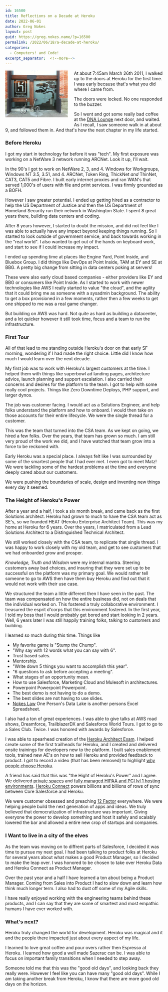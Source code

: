 ```yaml
---
id: 16500
title: Reflections on a Decade at Heroku
date: 2022-06-01
author: Greg Nokes
layout: post
guid: https://greg.nokes.name/?p=16500
permalink: /2022/06/18/a-decade-at-heroku/
categories:
  - Computers! and Code!
excerpt_separator:  <!--more-->
---
```


<img src="/wp-content/uploads/2022/06/Doors.JPG" width="200" alt="glass doors with bonasi tree etched" style="float: left; padding: 0 20px 20px 0;"> 

At about 7:45am March 26th 2011, I walked up to the doors at Heroku for the first time. I was early because that's what you did where I came from.

The doors were locked. No one responded to the buzzer.

So I went and got some really bad coffee at the [DNA Lounge](https://www.dnalounge.com) next door, and waited. As I recall, I saw someone walk in at about 9, and followed them in. And that's how the next chapter in my life started.

<!--more-->

<h3>Before Heroku</h3>

I got my start in technology far before it was "tech". My first exposure was working on a NetWare 3 network running ARCNet. Look it up, I'll wait.

In the 90's I got to work on NetWare 2, 3, and 4. Windows for Workgroups, Windows NT 3.5, 3.51, and 4. ARCNet, Token Ring, ThickNet _and_ ThinNet, CAT3, CAT5 and Fibre. I built early internet proxies and ran WAN's that served 1,000's of users with file and print services. I was firmly grounded as a BOFH.

However I saw greater potential. I ended up getting hired as a contractor to help the US Department of Justice and then the US Department of Homeland Security run their network in Washington State. I spent 8 great years there, building data centers and coding.

After 8 years however, I started to doubt the mission, and did not feel like I was able to actually have any impact beyond keeping things running. So I started to look outside of government service, and back towards working in the "real world". I also wanted to get out of the hands on keyboard work, and start to see if I could increase my impact.

I ended up spending time at places like Engine Yard, Point Inside, and Bluebox Group. I did things like DevOps at Point Inside, TAM at EY and SE at BBG. A pretty big change from sitting in data centers poking at servers!

These were also early cloud based companies - either providers like EY and BBG or consumers like Point Inside. As I started to work with newer technologies like AWS I really started to value "the cloud", and the agility that it could bring me as someone with a sysadmin background. The ability to get a box provisioned in a few moments, rather then a few weeks to get one shipped to me was a real game changer.

But building on AWS was hard. Not quite as hard as building a datacenter, and a lot quicker however it still took time, focus and a team to run the infrastructure.

<h3>First Tour</h3>

All of that lead to me standing outside Heroku's door on that early SF morning, wondering if I had made the right choice. Little did I know how much I would learn over the next decade.

My first job was to work with Heroku's largest customers at the time. I helped them with things like superbowl ad landing pages, architecture advice, launch planning and support escalation. I also carried their concerns and desires for the platform to the team. I got to help with some really cool projects. Things like Zero Downtime Deploys, PHP support, and larger dynos.

The job was customer facing. I would act as a Solutions Engineer, and help folks understand the platform and how to onboard. I would then take on those accounts for their entire lifecycle. We were the single thread for a customer. 

This was the team that turned into the CSA team. As we kept on going, we hired a few folks. Over the years, that team has grown so much. I am still very proud of the work we did, and I have watched that team grow into a force to be reckoned with.

Early Heroku was a special place. I always felt like I was surrounded by some of the smartest people that I had ever met. I even got to meet Matz! We were tackling some of the hardest problems at the time and everyone deeply cared about our customers.

We were pushing the boundaries of scale, design and inventing new things every day it seemed.

<h3>The Height of Heroku's Power</h3>

After a year and a half, I took a six month break, and came back as the first Solutions architect. Heroku had grown to much to have the CSA team act as SE's, so we founded HEAT (Heroku Enterprise Architect Team). This was my home at Heroku for 6 years. Over the years, I matriculated from a Lead Solutions Architect to a Distinguished Technical Architect. 

We still worked closely with the CSA team, to replicate that single thread. I was happy to work closely with my old team, and get to see customers that we had onboarded grow and prosper.

*Knowledge, Truth and Wisdom* were my internal mantra. Steering customers away bad choices, and insuring that they were set up to be successful on the platform was my primary goal. We would rather tell someone to go to AWS then have them buy Heroku and find out that it would not work with their use case.

We structured the team a little different then I have seen in the past. The team was compensated on how the entire business did, not on deals that the individual worked on. This fostered a truly collaborative environment. I treasured the esprit d'corps that this environment fostered. In the first year, I told my boss that I would probably get bored and start looking in 2 years. Well, 6 years later I was still happily training folks, talking to customers and building.

I learned so much during this time. Things like

* My favorite game is "Stump the Chump". 
* "Why say with 12 words what you can say with 6". 
* Trust based sales. 
* Mentorship. 
* "Write down 5 things you want to accomplish this year". 
* "6 questions to ask before accepting a meeting". 
* What stages of an opportunity mean. 
* How to use Salesforce, Marketing Cloud and Mulesoft in architectures.
* Powerpoint Powerpoint Powerpoint.
* The best demo is not having to do a demo.
* The best slides are not having to use slides.
* [Nokes Law](https://greg.nokes.name/2019/10/09/thoughts-on-data-lakes/) One Person's Data Lake is another persons Excel Spreadsheet.

I also had a ton of great experiences. I was able to give talks at AWS road shows, Dreamforce, TrailblazerDX and Salesforce World Tours. I got to go to a Sales Club. Twice. I was honored with awards by Salesforce. 

I was able to spearhead creation of the [Heroku Architect Exam](https://trailhead.salesforce.com/en/credentials/herokuarchitect). I helped create some of the first trailheads for Heroku, and I created and delivered onsite trainings for developers new to the platform. I built sales enablement tools, trained new AE's on how to sell Heroku and provided feedback to product. I got to record a video (that has been removed) to highlight [why people choose Heroku](https://greg.nokes.name/2020/09/16/condos-and-lumberjacks/).

A friend has said that this was "the Hight of Heroku's Power" and I agree. We delivered [private spaces](https://www.heroku.com/private-spaces) and [fully managed HIPAA and PCI lvl 1 hosting environments](https://www.heroku.com/shield). [Heroku Connect](https://www.heroku.com/connect) powers billions and billions of rows of sync between Core Salesforce and Heroku.

We were customer obsessed and preaching [12 Factor](https://12factor.net) everywhere. We were helping people build the next generation of apps and ideas. We truly believed that democratization of infrastructure was important. Giving everyone the power to develop something and host it safely and scalably lowered the bar and allowed a entire new crop of startups and companies.

<h3>I Want to live in a city of the elves</h3>

As the team was moving on to diffrent parts of Salesforce, I decided it was time to pursue my next goal. I had been talking to product folks at Heroku for several years about what makes a good Product Manager, so I decided to make the leap over. I was honored to be chosen to take over Heroku Data and Heroku Connect as Product Manager. 

Over the past year and a half I have learned a ton about being a Product Manager. Coming from Sales into Product I had to slow down and learn how think much longer term. I also had to dust off some of my Agile skills.

I have really enjoyed working with the engineering teams behind these products, and I can say that they are some of smartest and most empathic humans I have ever worked with.

<h3>What's next?</h3>

Heroku truly changed the world for development. Heroku was magical and it and the people there impacted just about every aspect of my life.

I learned to love great coffee and pour overs rather then Espresso at Heroku. I learned how good a well made Sazerac can be. I was able to focus on important family transitions when I needed to step away.

Someone told me that this was the "good old days", and looking back they really were. However I feel like you can have many "good old days". While I am taking another break from Heroku, I know that there are more good old days on the horizon.